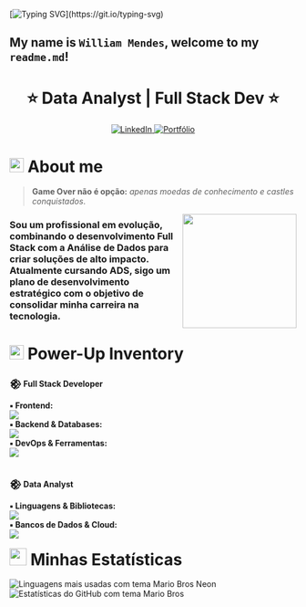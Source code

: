 [![Typing SVG](https://readme-typing-svg.demolab.com?font=Press+Start+2P&size=35&duration=3500&pause=1500&color=E52521&center=true&vCenter=true&width=800&lines=>_LETS+A+GO!;COLLECTING+CODE+COINS;)](https://git.io/typing-svg)

## My name is `William Mendes`, welcome to my `readme.md`!

<h1 align="center"> ⭐ Data Analyst | Full Stack Dev ⭐ </h1>

<div align="center">
<a href="https://www.linkedin.com/in/wlliaam/" target="_blank">
  <img alt="LinkedIn" src="https://img.shields.io/badge/LinkedIn-0A66C2?style=for-the-badge&logo=linkedin&logoColor=white" />
</a>
   <a href="#" target="_blank">
    <img alt="Portfólio" src="https://img.shields.io/badge/Portfólio-1E5A3A?style=for-the-badge&logo=linkedin&logoColor=white" />
  </a>
</div>

<h1><img src="https://emojis.slackmojis.com/emojis/images/1643514042/13/1up.png?1643514042" width="25" /> About me</h1>

> **Game Over não é opção:** _apenas moedas de conhecimento e castles conquistados_.

<img align="right" src="https://media3.giphy.com/media/v1.Y2lkPWVjZjA1ZTQ3dWR5NGZxcXhxdHUzbTNtNHRpcXEzajQ1N212dDdzYnd6d2R4eGpqaSZlcD12MV9zdGlja2Vyc19zZWFyY2gmY3Q9cw/8XuNCv0WBfQqpHdSR2/giphy.webp" width="200px" />

<h3>Sou um profissional em evolução, combinando o desenvolvimento Full Stack com a Análise de Dados para criar soluções de alto impacto. Atualmente cursando ADS, sigo um plano de desenvolvimento estratégico com o objetivo de consolidar minha carreira na tecnologia.</h3>

<h1>
  <img src="https://slackmojis.com/emojis/227-powerup/download" width="25" /> Power-Up Inventory
</h1>

<strong>𒆙 Full Stack Developer</strong>

<div>
  <strong>▪︎ Frontend:</strong><br>
  <a href="https://skillicons.dev">
    <img src="https://skillicons.dev/icons?i=html,css,js,ts,bootstrap,tailwind,react,nextjs,vue,svelte" />
  </a>
</div>

<div>
  <strong>▪︎ Backend & Databases:</strong><br>
  <a href="https://skillicons.dev">
    <img src="https://skillicons.dev/icons?i=nodejs,mysql,postgresql,mongodb,firebase,supabase" />
  </a>
</div>

<div>
  <strong>▪︎ DevOps & Ferramentas:</strong><br>
  <a href="https://skillicons.dev">
    <img src="https://skillicons.dev/icons?i=docker,linux,git,github,vscode,vite,netlify,wordpress,figma" />
  </a>
</div>
</br>

<strong> 𒆙 Data Analyst</strong>

<div>
  <strong>▪︎ Linguagens & Bibliotecas:</strong><br>
  <a href="https://skillicons.dev">
    <img src="https://skillicons.dev/icons?i=python,scala,d3,grafana" />
  </a>
</div>

<div>
  <strong>▪︎ Bancos de Dados & Cloud:</strong><br>
  <a href="https://skillicons.dev">
    <img src="https://skillicons.dev/icons?i=mysql,postgresql,mongodb,dynamodb,gcp,azure" />
  </a>
</div>

</br>
<h1 style="font-size: 2em; font-weight: bold; margin: 0;"><img src="https://emojis.slackmojis.com/emojis/images/1643515260/12822/yoshi_agree.png?1643515260" width="30"/> Minhas Estatísticas</h1>
</br>

<div>
<img src="https://github-readme-stats.vercel.app/api/top-langs/?username=will-aam&locale=pt-br&hide_border=true&bg_color=0A0A0A&title_color=FF0000&text_color=A8A8A8&langs_count=7&colors=FF0000,00FFFF,F8D030,32CD32,FFA500,9400D3" alt="Linguagens mais usadas com tema Mario Bros Neon" />
<img src="https://github-readme-stats.vercel.app/api?username=will-aam&show_icons=true&locale=pt-br&hide_border=true&bg_color=0A0A0A&title_color=FF0000&text_color=A8A8A8&icon_color=F8D030&ring_color=00FFFF" alt="Estatísticas do GitHub com tema Mario Bros" />
</div>

